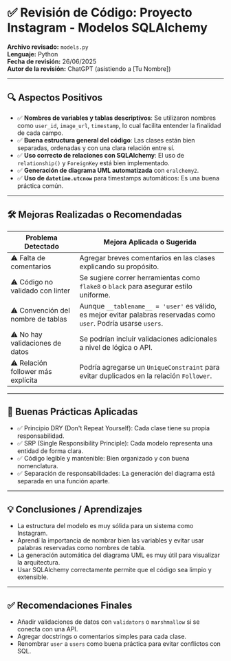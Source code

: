 # ✅ Revisión de Código: Proyecto Instagram - Modelos SQLAlchemy

**Archivo revisado:** `models.py`  
**Lenguaje:** Python  
**Fecha de revisión:** 26/06/2025  
**Autor de la revisión:** ChatGPT (asistiendo a [Tu Nombre])

---

## 🔍 Aspectos Positivos

- ✅ **Nombres de variables y tablas descriptivos**: Se utilizaron nombres como `user_id`, `image_url`, `timestamp`, lo cual facilita entender la finalidad de cada campo.
- ✅ **Buena estructura general del código**: Las clases están bien separadas, ordenadas y con una clara relación entre sí.
- ✅ **Uso correcto de relaciones con SQLAlchemy**: El uso de `relationship()` y `ForeignKey` está bien implementado.
- ✅ **Generación de diagrama UML automatizada** con `eralchemy2`.
- ✅ **Uso de `datetime.utcnow`** para timestamps automáticos: Es una buena práctica común.

---

## 🛠️ Mejoras Realizadas o Recomendadas

| Problema Detectado | Mejora Aplicada o Sugerida |
|---------------------|-----------------------------|
| ⚠️ Falta de comentarios | Agregar breves comentarios en las clases explicando su propósito. |
| ⚠️ Código no validado con linter | Se sugiere correr herramientas como `flake8` o `black` para asegurar estilo uniforme. |
| ⚠️ Convención del nombre de tablas | Aunque `__tablename__ = 'user'` es válido, es mejor evitar palabras reservadas como `user`. Podría usarse `users`. |
| ⚠️ No hay validaciones de datos | Se podrían incluir validaciones adicionales a nivel de lógica o API. |
| ⚠️ Relación follower más explícita | Podría agregarse un `UniqueConstraint` para evitar duplicados en la relación `Follower`. |

---

## 📘 Buenas Prácticas Aplicadas

- ✅ Principio DRY (Don't Repeat Yourself): Cada clase tiene su propia responsabilidad.
- ✅ SRP (Single Responsibility Principle): Cada modelo representa una entidad de forma clara.
- ✅ Código legible y mantenible: Bien organizado y con buena nomenclatura.
- ✅ Separación de responsabilidades: La generación del diagrama está separada en una función aparte.

---

## 💡 Conclusiones / Aprendizajes

- La estructura del modelo es muy sólida para un sistema como Instagram.
- Aprendí la importancia de nombrar bien las variables y evitar usar palabras reservadas como nombres de tabla.
- La generación automática del diagrama UML es muy útil para visualizar la arquitectura.
- Usar SQLAlchemy correctamente permite que el código sea limpio y extensible.

---

## ✅ Recomendaciones Finales

- Añadir validaciones de datos con `validators` o `marshmallow` si se conecta con una API.
- Agregar docstrings o comentarios simples para cada clase.
- Renombrar `user` a `users` como buena práctica para evitar conflictos con SQL.

